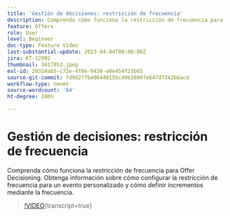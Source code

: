 ```yaml
---
title: 'Gestión de decisiones: restricción de frecuencia'
description: Comprenda cómo funciona la restricción de frecuencia para Offer Decisioning. Obtenga información sobre cómo configurar la restricción de frecuencia para un evento personalizado y cómo definir incrementos mediante la frecuencia.
feature: Offers
role: User
level: Beginner
doc-type: Feature Video
last-substantial-update: 2023-04-04T00:00:00Z
jira: KT-12992
thumbnail: 3417853.jpeg
exl-id: 20314ab5-c72e-4f0e-9438-a0e454f23b65
source-git-commit: fd9d277be00449155c49b3809fe647d7342b6acd
workflow-type: tm+mt
source-wordcount: '64'
ht-degree: 100%

---
```


# Gestión de decisiones: restricción de frecuencia

Comprenda cómo funciona la restricción de frecuencia para Offer Decisioning. Obtenga información sobre cómo configurar la restricción de frecuencia para un evento personalizado y cómo definir incrementos mediante la frecuencia.

>[!VIDEO](https://video.tv.adobe.com/v/3422161/?quality=12&learn=on&captions=spa){transcript=true}
